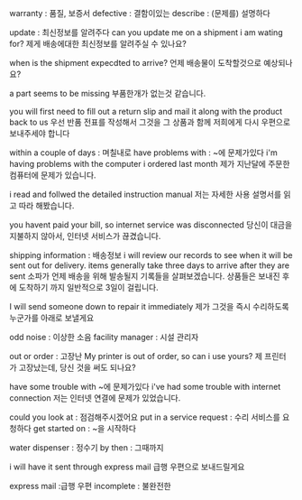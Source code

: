 warranty : 품질, 보증서
defective : 결함이있는
describe : (문제를) 설명하다

update : 최신정보를 알려주다
can you update me on a shipment i am wating for?
제게 배송에대한 최신정보를 알려주실 수 있나요?

when is the shipment expecdted to arrive?
언제 배송물이 도착할것으로 예상되나요?

a part seems to be missing
부품한개가  없는것 같습니다.

you will first need to fill out a return slip and mail it along with  the product back to us
우선 반품 전표를 작성해서 그것을 그 상품과 함께 저희에게 다시 우편으로 보내주세야 합니다


within a couple of days : 며칠내로
have problems with : ~에 문제가있다
i'm having problems with the computer i ordered last month
제가 지난달에 주문한 컴퓨터에 문제가 있습니다.

i read and follwed the detailed instruction manual
저는 자세한 사용 설명서를 읽고 따라 해봤습니다.

you havent paid your bill, so internet service was disconnected
당신이 대금을 지불하지 않아서, 인터넷 서비스가 끊겼습니다.

shipping information : 배송정보
i will review our records to see when it will be sent out for delivery.
items generally take three days to arrive after they are sent
소파가 언제 배송을 위해 발송될지 기록들을 살펴보겠습니다.
상품들은 보내진 후에 도착하기 까지 일반적으로 3일이 걸립니다.

I will send someone down to repair it immediately
제가 그것을 즉시 수리하도록 누군가를 아래로 보낼게요

odd noise : 이상한 소음
facility manager : 시설 관리자

out or order : 고장난
My printer is out of order, so can i use yours?
제 프린터가 고장났는데, 당신 것을 써도 되나요?

have some trouble with
~에 문제가있다
i've had some trouble with internet connection
저는 인터넷 연결에 문제가 있었습니다.

could you look at  : 점검해주시겠어요
put in a service request : 수리 서비스를 요청하다
get started on : ~을 시작하다

water dispenser  : 정수기
by then : 그때까지

i will have it sent through express mail
급행 우편으로 보내드릴게요

express mail :급행 우편
incomplete : 불완전한
